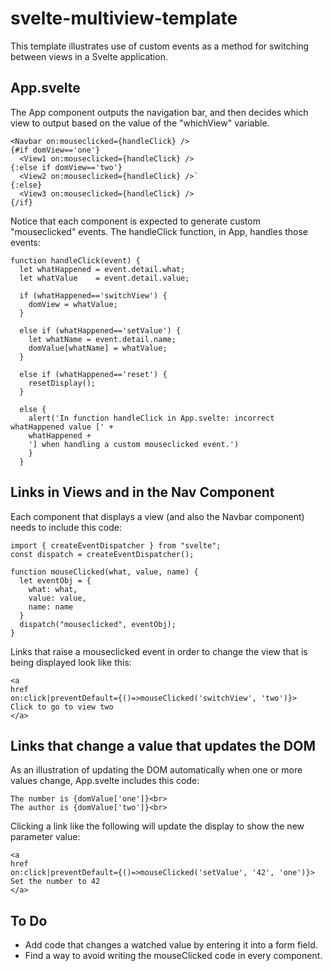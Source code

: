 # svelte-multiview-template
This template illustrates use of custom events as a method for switching between views in a Svelte application. 

## App.svelte

The App component outputs the navigation bar, and then decides which view to output based on the value of the "whichView" variable.

```{#if whichView=='one'}
<Navbar on:mouseclicked={handleClick} />
{#if domView=='one'}
  <View1 on:mouseclicked={handleClick} />
{:else if domView=='two'}
  <View2 on:mouseclicked={handleClick} />`
{:else}
  <View3 on:mouseclicked={handleClick} />
{/if}
```

Notice that each component is expected to generate custom "mouseclicked" events. The handleClick function, in App, handles those events:

```
function handleClick(event) {
  let whatHappened = event.detail.what;
  let whatValue    = event.detail.value;

  if (whatHappened=='switchView') {
    domView = whatValue;
  }

  else if (whatHappened=='setValue') {
    let whatName = event.detail.name;
    domValue[whatName] = whatValue;
  }

  else if (whatHappened=='reset') {
    resetDisplay();
  }

  else {
    alert('In function handleClick in App.svelte: incorrect whatHappened value [' + 
    whatHappened + 
    '] when handling a custom mouseclicked event.')
    }
  }
```

## Links in Views and in the Nav Component

Each component that displays a view (and also the Navbar component) needs to include this code:

```
import { createEventDispatcher } from "svelte";
const dispatch = createEventDispatcher();

function mouseClicked(what, value, name) {
  let eventObj = {
    what: what,
    value: value,
    name: name
  }
  dispatch("mouseclicked", eventObj);
}
```
Links that raise a mouseclicked event in order to change the view that is being displayed look like this:

```
<a
href
on:click|preventDefault={()=>mouseClicked('switchView', 'two')}>
Click to go to view two
</a>
```

## Links that change a value that updates the DOM

As an illustration of updating the DOM automatically when one or more values change, App.svelte includes this code:

```
The number is {domValue['one']}<br>
The author is {domValue['two']}<br>
```

Clicking a link like the following will update the display to show the new parameter value:

```
<a
href
on:click|preventDefault={()=>mouseClicked('setValue', '42', 'one')}>
Set the number to 42
</a>
```

## To Do

- Add code that changes a watched value by entering it into a form field.
- Find a way to avoid writing the mouseClicked code in every component.